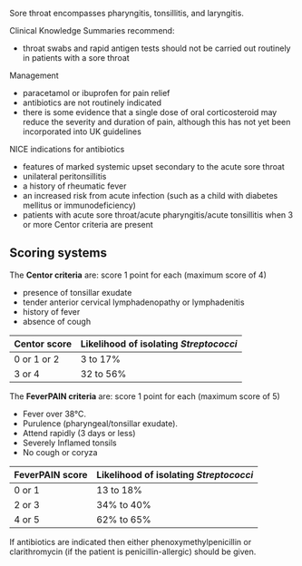 Sore throat encompasses pharyngitis, tonsillitis, and laryngitis.  
  
Clinical Knowledge Summaries recommend:  
* throat swabs and rapid antigen tests should not be carried out routinely in patients with a sore throat

  
Management  
* paracetamol or ibuprofen for pain relief
* antibiotics are not routinely indicated
* there is some evidence that a single dose of oral corticosteroid may reduce the severity and duration of pain, although this has not yet been incorporated into UK guidelines

  
NICE indications for antibiotics  
* features of marked systemic upset secondary to the acute sore throat
* unilateral peritonsillitis
* a history of rheumatic fever
* an increased risk from acute infection (such as a child with diabetes mellitus or immunodeficiency)
* patients with acute sore throat/acute pharyngitis/acute tonsillitis when 3 or more Centor criteria are present

  
Scoring systems
---------------

  
The **Centor criteria** are: score 1 point for each (maximum score of 4\)  
* presence of tonsillar exudate
* tender anterior cervical lymphadenopathy or lymphadenitis
* history of fever
* absence of cough

  


| Centor score | Likelihood of isolating *Streptococci* |
| --- | --- |
| 0 or 1 or 2 | 3 to 17% |
| 3 or 4 | 32 to 56% |

  
The **FeverPAIN criteria** are: score 1 point for each (maximum score of 5\)  
* Fever over 38°C.
* Purulence (pharyngeal/tonsillar exudate).
* Attend rapidly (3 days or less)
* Severely Inflamed tonsils
* No cough or coryza

  


| FeverPAIN score | Likelihood of isolating *Streptococci* |
| --- | --- |
| 0 or 1 | 13 to 18% |
| 2 or 3 | 34% to 40% |
| 4 or 5 | 62% to 65% |

  
If antibiotics are indicated then either phenoxymethylpenicillin or clarithromycin (if the patient is penicillin\-allergic) should be given.